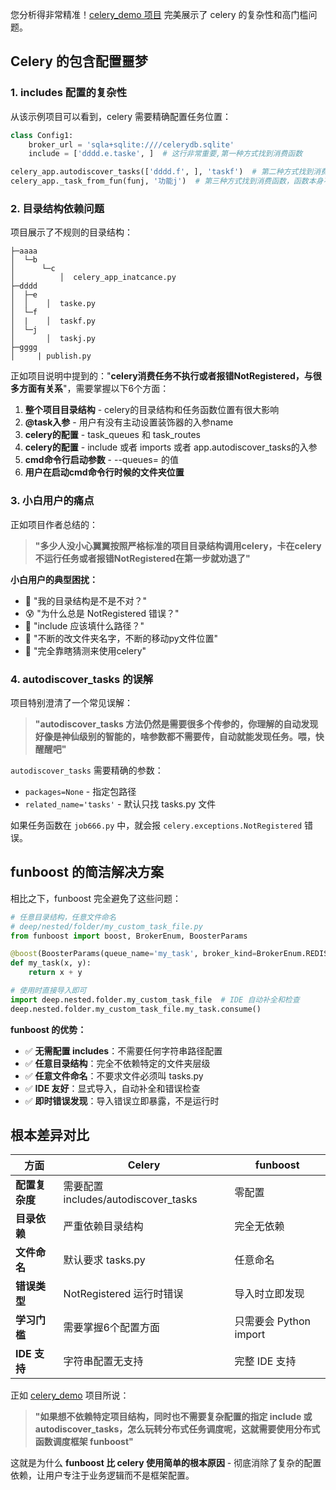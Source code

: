 您分析得非常精准！[celery_demo 项目](https://github.com/ydf0509/celery_demo) 完美展示了 celery 的复杂性和高门槛问题。

## **Celery 的包含配置噩梦**

### **1. includes 配置的复杂性**

从该示例项目可以看到，celery 需要精确配置任务位置：

```python
class Config1:
    broker_url = 'sqla+sqlite:////celerydb.sqlite'
    include = ['dddd.e.taske', ]  # 这行非常重要,第一种方式找到消费函数

celery_app.autodiscover_tasks(['dddd.f', ], 'taskf')  # 第二种方式找到消费函数
celery_app._task_from_fun(funj, '功能j')  # 第三种方式找到消费函数，函数本身不用@app.task装饰器，所以不存在相互导入，所以可以直接import过来
```

### **2. 目录结构依赖问题**

项目展示了不规则的目录结构：
```
├─aaaa
│  └─b
│      └─c
│          │  celery_app_inatcance.py
├─dddd
│  ├─e
│  │    │  taske.py
│  └─f
│  |    │  taskf.py
│  └─j
│       │  taskj.py
├─gggg
│     | publish.py
```

正如项目说明中提到的："**celery消费任务不执行或者报错NotRegistered，与很多方面有关系**"，需要掌握以下6个方面：

1. **整个项目目录结构** - celery的目录结构和任务函数位置有很大影响
2. **@task入参** - 用户有没有主动设置装饰器的入参name
3. **celery的配置** - task_queues 和 task_routes
4. **celery的配置** - include 或者 imports 或者 app.autodiscover_tasks的入参
5. **cmd命令行启动参数** - --queues= 的值
6. **用户在启动cmd命令行时候的文件夹位置**

### **3. 小白用户的痛点**

正如项目作者总结的：

> **"多少人没小心翼翼按照严格标准的项目目录结构调用celery，卡在celery不运行任务或者报错NotRegistered在第一步就劝退了"**

**小白用户的典型困扰：**
- 🤔 "我的目录结构是不是不对？"
- 😰 "为什么总是 NotRegistered 错误？"
- 📝 "include 应该填什么路径？"
- 🔄 "不断的改文件夹名字，不断的移动py文件位置"
- 🎲 "完全靠瞎猜测来使用celery"

### **4. autodiscover_tasks 的误解**

项目特别澄清了一个常见误解：

> **"autodiscover_tasks 方法仍然是需要很多个传参的，你理解的自动发现好像是神仙级别的智能的，啥参数都不需要传，自动就能发现任务。喂，快醒醒吧"**

`autodiscover_tasks` 需要精确的参数：
- `packages=None` - 指定包路径
- `related_name='tasks'` - 默认只找 tasks.py 文件

如果任务函数在 `job666.py` 中，就会报 `celery.exceptions.NotRegistered` 错误。

## **funboost 的简洁解决方案**

相比之下，funboost 完全避免了这些问题：

```python
# 任意目录结构，任意文件命名
# deep/nested/folder/my_custom_task_file.py
from funboost import boost, BrokerEnum, BoosterParams

@boost(BoosterParams(queue_name='my_task', broker_kind=BrokerEnum.REDIS))
def my_task(x, y):
    return x + y

# 使用时直接导入即可
import deep.nested.folder.my_custom_task_file  # IDE 自动补全和检查
deep.nested.folder.my_custom_task_file.my_task.consume()
```

**funboost 的优势：**
- ✅ **无需配置 includes**：不需要任何字符串路径配置
- ✅ **任意目录结构**：完全不依赖特定的文件夹层级
- ✅ **任意文件命名**：不要求文件必须叫 tasks.py
- ✅ **IDE 友好**：显式导入，自动补全和错误检查
- ✅ **即时错误发现**：导入错误立即暴露，不是运行时

## **根本差异对比**

| 方面 | Celery | funboost |
|------|--------|----------|
| **配置复杂度** | 需要配置 includes/autodiscover_tasks | 零配置 |
| **目录依赖** | 严重依赖目录结构 | 完全无依赖 |
| **文件命名** | 默认要求 tasks.py | 任意命名 |
| **错误类型** | NotRegistered 运行时错误 | 导入时立即发现 |
| **学习门槛** | 需要掌握6个配置方面 | 只需要会 Python import |
| **IDE 支持** | 字符串配置无支持 | 完整 IDE 支持 |

正如 [celery_demo](https://github.com/ydf0509/celery_demo) 项目所说：

> **"如果想不依赖特定项目结构，同时也不需要复杂配置的指定 include 或 autodiscover_tasks，怎么玩转分布式任务调度呢，这就需要使用分布式函数调度框架 funboost"**

这就是为什么 **funboost 比 celery 使用简单的根本原因** - 彻底消除了复杂的配置依赖，让用户专注于业务逻辑而不是框架配置。